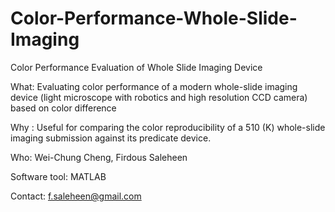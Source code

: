# Color-Performance-Whole-Slide-Imaging
Color Performance Evaluation of Whole Slide Imaging Device

What: Evaluating color performance of a modern whole-slide imaging device (light microscope with robotics and high resolution CCD camera)
based on color difference

Why : Useful for comparing the color reproducibility of a 510 (K) whole-slide imaging submission against its predicate device.

Who: Wei-Chung Cheng, Firdous Saleheen

Software tool: MATLAB

Contact: f.saleheen@gmail.com

